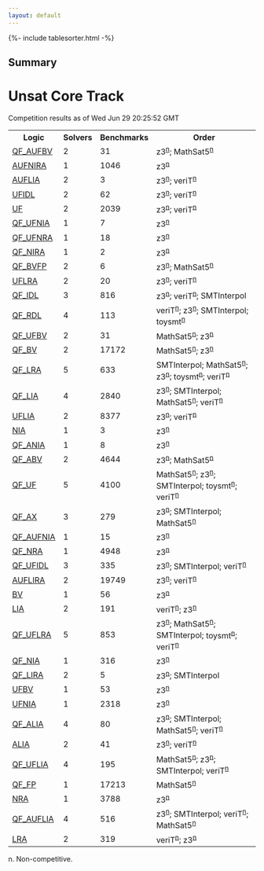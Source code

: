 ```yaml
---
layout: default
---
```

{%- include tablesorter.html -%}

## Summary

<H1>Unsat Core Track</H1>Competition results as of Wed Jun 29 20:25:52 GMT

<table>
<tr>
<th>Logic</th>
<th>Solvers</th>
<th>Benchmarks</th>
<th>Order</th>
</tr>
<tr><td rowspan="2"><a href="QF_AUFBV-ucore.html">QF_AUFBV</a>
</td><td rowspan="2">2</td><td rowspan="2">31</td>
<td><span class="non-competing-grey">z3<sup><a href="#fn">n</a></sup></span>; <span class="non-competing-grey">MathSat5<sup><a href="#fn">n</a></sup></span>
</td>
</tr>
<tr>
</tr>
<tr><td rowspan="2"><a href="AUFNIRA-ucore.html">AUFNIRA</a>
</td><td rowspan="2">1</td><td rowspan="2">1046</td>
<td><span class="non-competing-grey">z3<sup><a href="#fn">n</a></sup></span>
</td>
</tr>
<tr>
</tr>
<tr><td rowspan="2"><a href="AUFLIA-ucore.html">AUFLIA</a>
</td><td rowspan="2">2</td><td rowspan="2">3</td>
<td><span class="non-competing-grey">z3<sup><a href="#fn">n</a></sup></span>; <span class="non-competing-grey">veriT<sup><a href="#fn">n</a></sup></span>
</td>
</tr>
<tr>
</tr>
<tr><td rowspan="2"><a href="UFIDL-ucore.html">UFIDL</a>
</td><td rowspan="2">2</td><td rowspan="2">62</td>
<td><span class="non-competing-grey">z3<sup><a href="#fn">n</a></sup></span>; <span class="non-competing-grey">veriT<sup><a href="#fn">n</a></sup></span>
</td>
</tr>
<tr>
</tr>
<tr><td rowspan="2"><a href="UF-ucore.html">UF</a>
</td><td rowspan="2">2</td><td rowspan="2">2039</td>
<td><span class="non-competing-grey">z3<sup><a href="#fn">n</a></sup></span>; <span class="non-competing-grey">veriT<sup><a href="#fn">n</a></sup></span>
</td>
</tr>
<tr>
</tr>
<tr><td rowspan="2"><a href="QF_UFNIA-ucore.html">QF_UFNIA</a>
</td><td rowspan="2">1</td><td rowspan="2">7</td>
<td><span class="non-competing-grey">z3<sup><a href="#fn">n</a></sup></span>
</td>
</tr>
<tr>
</tr>
<tr><td rowspan="2"><a href="QF_UFNRA-ucore.html">QF_UFNRA</a>
</td><td rowspan="2">1</td><td rowspan="2">18</td>
<td><span class="non-competing-grey">z3<sup><a href="#fn">n</a></sup></span>
</td>
</tr>
<tr>
</tr>
<tr><td rowspan="2"><a href="QF_NIRA-ucore.html">QF_NIRA</a>
</td><td rowspan="2">1</td><td rowspan="2">2</td>
<td><span class="non-competing-grey">z3<sup><a href="#fn">n</a></sup></span>
</td>
</tr>
<tr>
</tr>
<tr><td rowspan="2"><a href="QF_BVFP-ucore.html">QF_BVFP</a>
</td><td rowspan="2">2</td><td rowspan="2">6</td>
<td><span class="non-competing-grey">z3<sup><a href="#fn">n</a></sup></span>; <span class="non-competing-grey">MathSat5<sup><a href="#fn">n</a></sup></span>
</td>
</tr>
<tr>
</tr>
<tr><td rowspan="2"><a href="UFLRA-ucore.html">UFLRA</a>
</td><td rowspan="2">2</td><td rowspan="2">20</td>
<td><span class="non-competing-grey">z3<sup><a href="#fn">n</a></sup></span>; <span class="non-competing-grey">veriT<sup><a href="#fn">n</a></sup></span>
</td>
</tr>
<tr>
</tr>
<tr><td rowspan="2"><a href="QF_IDL-ucore.html">QF_IDL</a>
</td><td rowspan="2">3</td><td rowspan="2">816</td>
<td><span class="non-competing-grey">z3<sup><a href="#fn">n</a></sup></span>; <span class="non-competing-grey">veriT<sup><a href="#fn">n</a></sup></span>; SMTInterpol</td>
</tr>
<tr>
</tr>
<tr><td rowspan="2"><a href="QF_RDL-ucore.html">QF_RDL</a>
</td><td rowspan="2">4</td><td rowspan="2">113</td>
<td><span class="non-competing-grey">veriT<sup><a href="#fn">n</a></sup></span>; <span class="non-competing-grey">z3<sup><a href="#fn">n</a></sup></span>; SMTInterpol; <span class="non-competing-grey">toysmt<sup><a href="#fn">n</a></sup></span>
</td>
</tr>
<tr>
</tr>
<tr><td rowspan="2"><a href="QF_UFBV-ucore.html">QF_UFBV</a>
</td><td rowspan="2">2</td><td rowspan="2">31</td>
<td><span class="non-competing-grey">MathSat5<sup><a href="#fn">n</a></sup></span>; <span class="non-competing-grey">z3<sup><a href="#fn">n</a></sup></span>
</td>
</tr>
<tr>
</tr>
<tr><td rowspan="2"><a href="QF_BV-ucore.html">QF_BV</a>
</td><td rowspan="2">2</td><td rowspan="2">17172</td>
<td><span class="non-competing-grey">MathSat5<sup><a href="#fn">n</a></sup></span>; <span class="non-competing-grey">z3<sup><a href="#fn">n</a></sup></span>
</td>
</tr>
<tr>
</tr>
<tr><td rowspan="2"><a href="QF_LRA-ucore.html">QF_LRA</a>
</td><td rowspan="2">5</td><td rowspan="2">633</td>
<td>SMTInterpol; <span class="non-competing-grey">MathSat5<sup><a href="#fn">n</a></sup></span>; <span class="non-competing-grey">z3<sup><a href="#fn">n</a></sup></span>; <span class="non-competing-grey">toysmt<sup><a href="#fn">n</a></sup></span>; <span class="non-competing-grey">veriT<sup><a href="#fn">n</a></sup></span>
</td>
</tr>
<tr>
</tr>
<tr><td rowspan="2"><a href="QF_LIA-ucore.html">QF_LIA</a>
</td><td rowspan="2">4</td><td rowspan="2">2840</td>
<td><span class="non-competing-grey">z3<sup><a href="#fn">n</a></sup></span>; SMTInterpol; <span class="non-competing-grey">MathSat5<sup><a href="#fn">n</a></sup></span>; <span class="non-competing-grey">veriT<sup><a href="#fn">n</a></sup></span>
</td>
</tr>
<tr>
</tr>
<tr><td rowspan="2"><a href="UFLIA-ucore.html">UFLIA</a>
</td><td rowspan="2">2</td><td rowspan="2">8377</td>
<td><span class="non-competing-grey">z3<sup><a href="#fn">n</a></sup></span>; <span class="non-competing-grey">veriT<sup><a href="#fn">n</a></sup></span>
</td>
</tr>
<tr>
</tr>
<tr><td rowspan="2"><a href="NIA-ucore.html">NIA</a>
</td><td rowspan="2">1</td><td rowspan="2">3</td>
<td><span class="non-competing-grey">z3<sup><a href="#fn">n</a></sup></span>
</td>
</tr>
<tr>
</tr>
<tr><td rowspan="2"><a href="QF_ANIA-ucore.html">QF_ANIA</a>
</td><td rowspan="2">1</td><td rowspan="2">8</td>
<td><span class="non-competing-grey">z3<sup><a href="#fn">n</a></sup></span>
</td>
</tr>
<tr>
</tr>
<tr><td rowspan="2"><a href="QF_ABV-ucore.html">QF_ABV</a>
</td><td rowspan="2">2</td><td rowspan="2">4644</td>
<td><span class="non-competing-grey">z3<sup><a href="#fn">n</a></sup></span>; <span class="non-competing-grey">MathSat5<sup><a href="#fn">n</a></sup></span>
</td>
</tr>
<tr>
</tr>
<tr><td rowspan="2"><a href="QF_UF-ucore.html">QF_UF</a>
</td><td rowspan="2">5</td><td rowspan="2">4100</td>
<td><span class="non-competing-grey">MathSat5<sup><a href="#fn">n</a></sup></span>; <span class="non-competing-grey">z3<sup><a href="#fn">n</a></sup></span>; SMTInterpol; <span class="non-competing-grey">toysmt<sup><a href="#fn">n</a></sup></span>; <span class="non-competing-grey">veriT<sup><a href="#fn">n</a></sup></span>
</td>
</tr>
<tr>
</tr>
<tr><td rowspan="2"><a href="QF_AX-ucore.html">QF_AX</a>
</td><td rowspan="2">3</td><td rowspan="2">279</td>
<td><span class="non-competing-grey">z3<sup><a href="#fn">n</a></sup></span>; SMTInterpol; <span class="non-competing-grey">MathSat5<sup><a href="#fn">n</a></sup></span>
</td>
</tr>
<tr>
</tr>
<tr><td rowspan="2"><a href="QF_AUFNIA-ucore.html">QF_AUFNIA</a>
</td><td rowspan="2">1</td><td rowspan="2">15</td>
<td><span class="non-competing-grey">z3<sup><a href="#fn">n</a></sup></span>
</td>
</tr>
<tr>
</tr>
<tr><td rowspan="2"><a href="QF_NRA-ucore.html">QF_NRA</a>
</td><td rowspan="2">1</td><td rowspan="2">4948</td>
<td><span class="non-competing-grey">z3<sup><a href="#fn">n</a></sup></span>
</td>
</tr>
<tr>
</tr>
<tr><td rowspan="2"><a href="QF_UFIDL-ucore.html">QF_UFIDL</a>
</td><td rowspan="2">3</td><td rowspan="2">335</td>
<td><span class="non-competing-grey">z3<sup><a href="#fn">n</a></sup></span>; SMTInterpol; <span class="non-competing-grey">veriT<sup><a href="#fn">n</a></sup></span>
</td>
</tr>
<tr>
</tr>
<tr><td rowspan="2"><a href="AUFLIRA-ucore.html">AUFLIRA</a>
</td><td rowspan="2">2</td><td rowspan="2">19749</td>
<td><span class="non-competing-grey">z3<sup><a href="#fn">n</a></sup></span>; <span class="non-competing-grey">veriT<sup><a href="#fn">n</a></sup></span>
</td>
</tr>
<tr>
</tr>
<tr><td rowspan="2"><a href="BV-ucore.html">BV</a>
</td><td rowspan="2">1</td><td rowspan="2">56</td>
<td><span class="non-competing-grey">z3<sup><a href="#fn">n</a></sup></span>
</td>
</tr>
<tr>
</tr>
<tr><td rowspan="2"><a href="LIA-ucore.html">LIA</a>
</td><td rowspan="2">2</td><td rowspan="2">191</td>
<td><span class="non-competing-grey">veriT<sup><a href="#fn">n</a></sup></span>; <span class="non-competing-grey">z3<sup><a href="#fn">n</a></sup></span>
</td>
</tr>
<tr>
</tr>
<tr><td rowspan="2"><a href="QF_UFLRA-ucore.html">QF_UFLRA</a>
</td><td rowspan="2">5</td><td rowspan="2">853</td>
<td><span class="non-competing-grey">z3<sup><a href="#fn">n</a></sup></span>; <span class="non-competing-grey">MathSat5<sup><a href="#fn">n</a></sup></span>; SMTInterpol; <span class="non-competing-grey">toysmt<sup><a href="#fn">n</a></sup></span>; <span class="non-competing-grey">veriT<sup><a href="#fn">n</a></sup></span>
</td>
</tr>
<tr>
</tr>
<tr><td rowspan="2"><a href="QF_NIA-ucore.html">QF_NIA</a>
</td><td rowspan="2">1</td><td rowspan="2">316</td>
<td><span class="non-competing-grey">z3<sup><a href="#fn">n</a></sup></span>
</td>
</tr>
<tr>
</tr>
<tr><td rowspan="2"><a href="QF_LIRA-ucore.html">QF_LIRA</a>
</td><td rowspan="2">2</td><td rowspan="2">5</td>
<td><span class="non-competing-grey">z3<sup><a href="#fn">n</a></sup></span>; SMTInterpol</td>
</tr>
<tr>
</tr>
<tr><td rowspan="2"><a href="UFBV-ucore.html">UFBV</a>
</td><td rowspan="2">1</td><td rowspan="2">53</td>
<td><span class="non-competing-grey">z3<sup><a href="#fn">n</a></sup></span>
</td>
</tr>
<tr>
</tr>
<tr><td rowspan="2"><a href="UFNIA-ucore.html">UFNIA</a>
</td><td rowspan="2">1</td><td rowspan="2">2318</td>
<td><span class="non-competing-grey">z3<sup><a href="#fn">n</a></sup></span>
</td>
</tr>
<tr>
</tr>
<tr><td rowspan="2"><a href="QF_ALIA-ucore.html">QF_ALIA</a>
</td><td rowspan="2">4</td><td rowspan="2">80</td>
<td><span class="non-competing-grey">z3<sup><a href="#fn">n</a></sup></span>; SMTInterpol; <span class="non-competing-grey">MathSat5<sup><a href="#fn">n</a></sup></span>; <span class="non-competing-grey">veriT<sup><a href="#fn">n</a></sup></span>
</td>
</tr>
<tr>
</tr>
<tr><td rowspan="2"><a href="ALIA-ucore.html">ALIA</a>
</td><td rowspan="2">2</td><td rowspan="2">41</td>
<td><span class="non-competing-grey">z3<sup><a href="#fn">n</a></sup></span>; <span class="non-competing-grey">veriT<sup><a href="#fn">n</a></sup></span>
</td>
</tr>
<tr>
</tr>
<tr><td rowspan="2"><a href="QF_UFLIA-ucore.html">QF_UFLIA</a>
</td><td rowspan="2">4</td><td rowspan="2">195</td>
<td><span class="non-competing-grey">MathSat5<sup><a href="#fn">n</a></sup></span>; <span class="non-competing-grey">z3<sup><a href="#fn">n</a></sup></span>; SMTInterpol; <span class="non-competing-grey">veriT<sup><a href="#fn">n</a></sup></span>
</td>
</tr>
<tr>
</tr>
<tr><td rowspan="2"><a href="QF_FP-ucore.html">QF_FP</a>
</td><td rowspan="2">1</td><td rowspan="2">17213</td>
<td><span class="non-competing-grey">MathSat5<sup><a href="#fn">n</a></sup></span>
</td>
</tr>
<tr>
</tr>
<tr><td rowspan="2"><a href="NRA-ucore.html">NRA</a>
</td><td rowspan="2">1</td><td rowspan="2">3788</td>
<td><span class="non-competing-grey">z3<sup><a href="#fn">n</a></sup></span>
</td>
</tr>
<tr>
</tr>
<tr><td rowspan="2"><a href="QF_AUFLIA-ucore.html">QF_AUFLIA</a>
</td><td rowspan="2">4</td><td rowspan="2">516</td>
<td><span class="non-competing-grey">z3<sup><a href="#fn">n</a></sup></span>; SMTInterpol; <span class="non-competing-grey">veriT<sup><a href="#fn">n</a></sup></span>; <span class="non-competing-grey">MathSat5<sup><a href="#fn">n</a></sup></span>
</td>
</tr>
<tr>
</tr>
<tr><td rowspan="2"><a href="LRA-ucore.html">LRA</a>
</td><td rowspan="2">2</td><td rowspan="2">319</td>
<td><span class="non-competing-grey">veriT<sup><a href="#fn">n</a></sup></span>; <span class="non-competing-grey">z3<sup><a href="#fn">n</a></sup></span>
</td>
</tr>
<tr>
</tr>
</table><span id="fn"> n. Non-competitive.</span>


